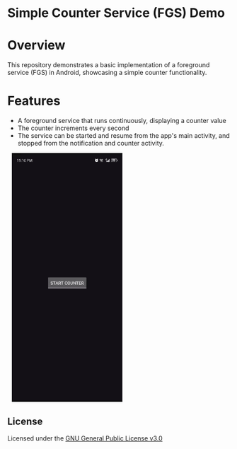 # Simple Counter Service (FGS) Demo

# Overview

This repository demonstrates a basic implementation of a foreground service (FGS) in Android, showcasing a simple counter functionality.

# Features

- A foreground service that runs continuously, displaying a counter value
- The counter increments every second
- The service can be started and resume from the app's main activity, and stopped from the notification and counter activity.


<img src="screenshots/demo.gif" width="250" hspace="10">


## License
Licensed under the [GNU General Public License v3.0](LICENSE)
